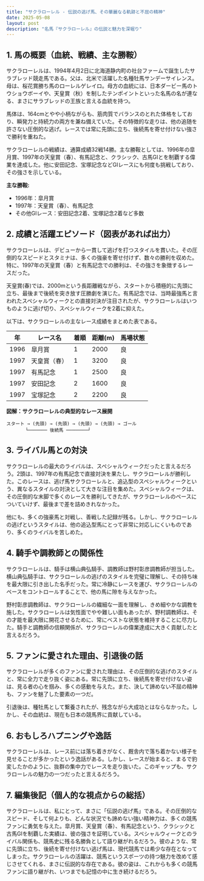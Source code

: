 ```yaml
---
title: "サクラローレル - 伝説の逃げ馬、その華麗なる軌跡と不屈の精神"
date: 2025-05-08
layout: post
description: "名馬『サクラローレル』の伝説と魅力を深堀り"
---
```


## 1. 馬の概要（血統、戦績、主な勝鞍）

サクラローレルは、1994年4月2日に北海道静内町の社台ファームで誕生したサラブレッド競走馬である。父は、北米で活躍した名種牡馬サンデーサイレンス。母は、桜花賞勝ち馬のローレルゲレイロ。母方の血統には、日本ダービー馬のトウショウボーイや、天皇賞（秋）を制したテンポイントといった名馬の名が連なる、まさにサラブレッドの王族と言える血統を持つ。

馬体は、164cmとやや小柄ながらも、筋肉質でバランスのとれた体格をしており、瞬発力と持続力の両方を兼ね備えていた。その特徴的な走りは、他の追随を許さない圧倒的な逃げ。レースでは常に先頭に立ち、後続馬を寄せ付けない強さで勝利を重ねた。

サクラローレルの戦績は、通算成績32戦14勝。主な勝鞍としては、1996年の皐月賞、1997年の天皇賞（春）、有馬記念と、クラシック、古馬GIとを制覇する偉業を達成した。他に安田記念、宝塚記念などGIレースにも何度も挑戦しており、その強さを示している。

**主な勝鞍:**

* 1996年：皐月賞
* 1997年：天皇賞（春）、有馬記念
* その他GIレース：安田記念2着、宝塚記念2着など多数


## 2. 成績と活躍エピソード（図表があれば出力）

サクラローレルは、デビューから一貫して逃げを打つスタイルを貫いた。その圧倒的なスピードとスタミナは、多くの強豪を寄せ付けず、数々の勝利を収めた。特に、1997年の天皇賞（春）と有馬記念での勝利は、その強さを象徴するレースだった。

天皇賞(春)では、2000mという長距離戦ながら、スタートから積極的に先頭に立ち、最後まで後続を突き放す圧勝劇を演じた。有馬記念では、当時最強馬と言われたスペシャルウィークとの直接対決が注目されたが、サクラローレルはいつものように逃げ切り、スペシャルウィークを2着に抑えた。

以下は、サクラローレルの主なレース成績をまとめた表である。

| 年 | レース名           | 着順 | 距離(m) | 馬場状態 |
|---|--------------------|-----|---------|---------|
| 1996 | 皐月賞             | 1   | 2000    | 良      |
| 1997 | 天皇賞（春）       | 1   | 3200    | 良      |
| 1997 | 有馬記念           | 1   | 2500    | 良      |
| 1997 | 安田記念           | 2   | 1600    | 良      |
| 1997 | 宝塚記念           | 2   | 2200    | 良      |


**図解：サクラローレルの典型的なレース展開**

```
スタート → (先頭) → (先頭) → (先頭) → (先頭) → ゴール
       └─────── 後続馬 ────────┘
```


## 3. ライバル馬との対決

サクラローレルの最大のライバルは、スペシャルウィークだったと言えるだろう。2頭は、1997年の有馬記念で直接対決を果たし、サクラローレルが勝利した。このレースは、逃げ馬サクラローレルと、追込型のスペシャルウィークという、異なるスタイルの対決として大きな注目を集めた。スペシャルウィークは、その圧倒的な末脚で多くのレースを勝利してきたが、サクラローレルのペースについていけず、最後まで差を詰めきれなかった。

他にも、多くの強豪馬と対戦し、善戦した記録が残る。しかし、サクラローレルの逃げというスタイルは、他の追込型馬にとって非常に対応しにくいものであり、多くのライバルを苦しめた。


## 4. 騎手や調教師との関係性

サクラローレルは、騎手は横山典弘騎手、調教師は野村彰彦調教師が担当した。横山典弘騎手は、サクラローレルの逃げのスタイルを完璧に理解し、その持ち味を最大限に引き出した名手だった。常に冷静にレースを運び、サクラローレルのペースをコントロールすることで、他の馬に隙を与えなかった。

野村彰彦調教師は、サクラローレルの繊細な一面を理解し、きめ細やかな調教を施した。サクラローレルは気性面でやや難しい面もあったが、野村調教師は、その才能を最大限に開花させるために、常にベストな状態を維持することに尽力した。騎手と調教師の信頼関係が、サクラローレルの偉業達成に大きく貢献したと言えるだろう。


## 5. ファンに愛された理由、引退後の話

サクラローレルが多くのファンに愛された理由は、その圧倒的な逃げのスタイルと、常に全力で走り抜く姿にある。常に先頭に立ち、後続馬を寄せ付けない姿は、見る者の心を掴み、多くの感動を与えた。また、決して諦めない不屈の精神も、ファンを魅了した要素の一つだ。

引退後は、種牡馬として繋養されたが、残念ながら大成功とはならなかった。しかし、その血統は、現在も日本の競馬界に貢献している。


## 6. おもしろハプニングや逸話

サクラローレルは、レース前には落ち着きがなく、厩舎内で落ち着かない様子を見せることが多かったという逸話がある。しかし、レースが始まると、まるで豹変したかのように、抜群の集中力でレースを走り抜いた。このギャップも、サクラローレルの魅力の一つだったと言えるだろう。


## 7. 編集後記（個人的な視点からの総括）

サクラローレルは、私にとって、まさに「伝説の逃げ馬」である。その圧倒的なスピード、そして何よりも、どんな状況でも諦めない強い精神力は、多くの競馬ファンに勇気を与えた。皐月賞、天皇賞（春）、有馬記念という、クラシックと古馬GIを制覇した実績は、彼の強さを証明している。スペシャルウィークとのライバル関係も、競馬史に残る名勝負として語り継がれるだろう。彼のような、常に先頭に立ち、後続を寄せ付けない逃げ馬は、現代競馬では希少な存在となってしまった。サクラローレルの活躍は、競馬というスポーツの持つ魅力を改めて感じさせてくれる、まさに伝説的な存在である。彼の姿は、これからも多くの競馬ファンに語り継がれ、いつまでも記憶の中に生き続けるだろう。
